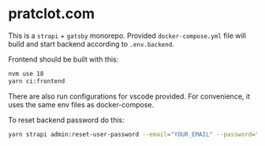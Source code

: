 # pratclot.com

This is a `strapi` + `gatsby` monorepo. Provided `docker-compose.yml` file will build and start backend according to
`.env.backend`.

Frontend should be built with this:
```bash
nvm use 18
yarn ci:frontend
```

There are also run configurations for vscode provided. For convenience, it uses the same env files as docker-compose.

To reset backend password do this:
```bash
yarn strapi admin:reset-user-password --email="YOUR_EMAIL" --password="YOUR_NEW_PASSWORD"
```
